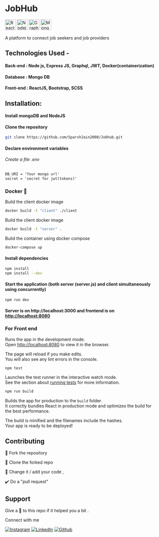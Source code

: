 # JobHub

<img height="35" alt="React" src="https://img.shields.io/badge/-React-45b8d8?style=flat-square&logo=react&logoColor=white" /> <img height="35" alt="Nodejs" src="https://img.shields.io/badge/-Nodejs-3c873a?style=flat-square&logo=Node.js&logoColor=white" /> <img height="35" alt="GraphQL" src="https://img.shields.io/badge/-GraphQL-e535ab?style=flat-square&logo=graphql&logoColor=white" /> <img height="35" alt="MongoDB" src="https://img.shields.io/badge/-MongoDB-13aa52?style=flat-square&logo=mongodb&logoColor=white" />

A platform to connect job seekers and job providers

## Technologies Used -

#### Back-end : Node js, Express JS, Graphql, JWT, Docker(containerization)

#### Database : Mongo DB

#### Front-end : ReactJS, Bootstrap, SCSS

## Installation:

#### Install mongoDB and NodeJS

#### Clone the repository

```bash
git clone https://github.com/SparshJain2000/Jobhub.git
```

#### Declare environment variables

###### Create a file .env

```txt
DB_URI = 'Your mongo url'
secret = 'secret for jwt(tokens)'
```

### Docker 🐳

Build the client docker image

```bash
docker build -t "client" ./client
```

Build the client docker image

```bash
docker build -t "server" .
```

Build the container using docker compose

```bash
docker-compose up
```

#### Install dependencies

```bash
npm install
npm install --dev
```

#### Start the application (both server (server.js) and client simultaneously using concurrently)

```bash
npm run dev
```

#### Server is on http://localhost:3000 and frontend is on [http://localhost:8080](http://localhost:8080)

### For Front end

Runs the app in the development mode.<br />
Open [http://localhost:8080](http://localhost:8080) to view it in the browser.

The page will reload if you make edits.<br />
You will also see any lint errors in the console.

```bash
npm test
```

Launches the test runner in the interactive watch mode.<br />
See the section about [running tests](https://facebook.github.io/create-react-app/docs/running-tests) for more information.

```bash
npm run build
```

Builds the app for production to the `build` folder.<br />
It correctly bundles React in production mode and optimizes the build for the best performance.

The build is minified and the filenames include the hashes.<br />
Your app is ready to be deployed!

## Contributing

🍴 Fork the repository

👯 Clone the forked repo

📝 Change it / add your code ,

✔️ Do a "pull request"

## Support

Give a 🌟 to this repo if it helped you a bit .

Connect with me

[![Instagram](https://img.shields.io/static/v1.svg?label=follow&message=@sparsh._jain&color=grey&logo=instagram&style=for-the-badge&logoColor=white&colorA=critical)](https://www.instagram.com/sparsh._jain/) [![LinkedIn](https://img.shields.io/static/v1.svg?label=connect&message=@SparshJain&color=success&logo=linkedin&style=for-the-badge&logoColor=white&colorA=blue)](https://www.linkedin.com/in/sparsh-jain-87379a168/) [![Github](https://img.shields.io/static/v1.svg?label=follow&message=@SparshJain2000&color=grey&logo=github&style=for-the-badge&logoColor=white&colorA=black)](https://www.github.com/SparshJain2000/)
